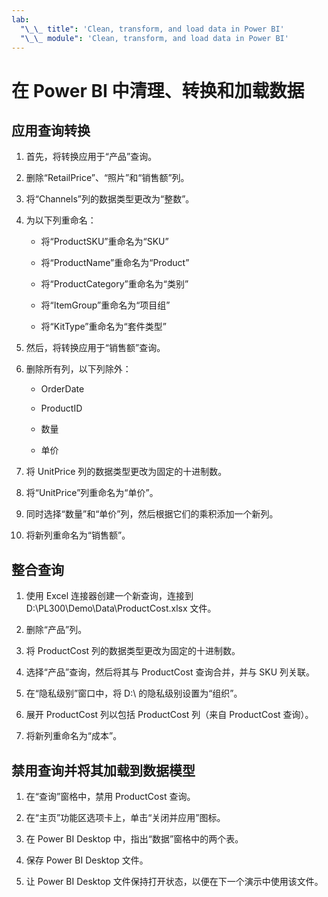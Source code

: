 ```yaml
---
lab:
  "\_\_ title": 'Clean, transform, and load data in Power BI'
  "\_\_ module": 'Clean, transform, and load data in Power BI'
---
```

# 在 Power BI 中清理、转换和加载数据

## 应用查询转换

1. 首先，将转换应用于“产品”查询。

1. 删除“RetailPrice”、“照片”和“销售额”列。

1. 将“Channels”列的数据类型更改为“整数”。

1. 为以下列重命名：

    - 将“ProductSKU”重命名为“SKU”

    - 将“ProductName”重命名为“Product” 

    - 将“ProductCategory”重命名为“类别”

    - 将“ItemGroup”重命名为“项目组”

    - 将“KitType”重命名为“套件类型”

1. 然后，将转换应用于“销售额”查询。

1. 删除所有列，以下列除外：

    - OrderDate

    - ProductID

    - 数量

    - 单价

1. 将 UnitPrice 列的数据类型更改为固定的十进制数。

1. 将“UnitPrice”列重命名为“单价”。

1. 同时选择“数量”和“单价”列，然后根据它们的乘积添加一个新列。

1. 将新列重命名为“销售额”。

## 整合查询

1. 使用 Excel 连接器创建一个新查询，连接到 D:\PL300\Demo\Data\ProductCost.xlsx 文件。

1. 删除“产品”列。

1. 将 ProductCost 列的数据类型更改为固定的十进制数。

1. 选择“产品”查询，然后将其与 ProductCost 查询合并，并与 SKU 列关联。

1. 在“隐私级别”窗口中，将 D:\ 的隐私级别设置为“组织”。

1. 展开 ProductCost 列以包括 ProductCost 列（来自 ProductCost 查询）。

1. 将新列重命名为“成本”。

## 禁用查询并将其加载到数据模型

1. 在“查询”窗格中，禁用 ProductCost 查询。

1. 在“主页”功能区选项卡上，单击“关闭并应用”图标。

1. 在 Power BI Desktop 中，指出“数据”窗格中的两个表。

1. 保存 Power BI Desktop 文件。

1. 让 Power BI Desktop 文件保持打开状态，以便在下一个演示中使用该文件。
